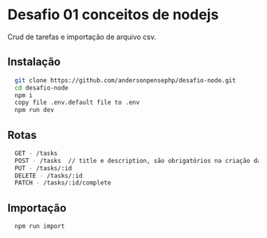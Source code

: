 
# Desafio 01 conceitos de nodejs

Crud de tarefas e importação de arquivo csv.

## Instalação

```bash
  git clone https://github.com/andersonpensephp/desafio-node.git
  cd desafio-node
  npm i 
  copy file .env.default file to .env
  npm run dev
```

## Rotas

```bash
  GET - /tasks
  POST - /tasks  // title e description, são obrigatórios na criação das tarefas
  PUT - /tasks/:id
  DELETE - /tasks/:id
  PATCH - /tasks/:id/complete
```

## Importação

```bash
  npm run import
```